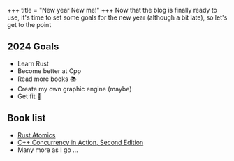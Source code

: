 +++
title = "New year New me!"
+++
Now that the blog is finally ready to use, it's time to set some goals for the new year (although a bit late), so let's get to the point

## 2024 Goals
- Learn Rust
- Become better at Cpp
- Read more books 📚
- Create my own graphic engine (maybe)
- Get fit 💪

## Book list
- [Rust Atomics](https://marabos.nl/atomics/)
- [C++ Concurrency in Action, Second Edition](https://www.manning.com/books/c-plus-plus-concurrency-in-action-second-edition)
- Many more as I go ...